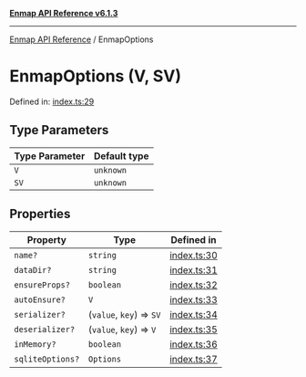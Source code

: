 [**Enmap API Reference v6.1.3**](../README.md)

***

[Enmap API Reference](../README.md) / EnmapOptions

# EnmapOptions (V, SV)

Defined in: [index.ts:29](https://github.com/eslachance/enmap/blob/main/src/index.ts#L29)

## Type Parameters

| Type Parameter | Default type |
| ------ | ------ |
| `V` | `unknown` |
| `SV` | `unknown` |

## Properties

| Property | Type | Defined in |
| ------ | ------ | ------ |
| <a id="name"></a> `name?` | `string` | [index.ts:30](https://github.com/eslachance/enmap/blob/main/src/index.ts#L30) |
| <a id="datadir"></a> `dataDir?` | `string` | [index.ts:31](https://github.com/eslachance/enmap/blob/main/src/index.ts#L31) |
| <a id="ensureprops"></a> `ensureProps?` | `boolean` | [index.ts:32](https://github.com/eslachance/enmap/blob/main/src/index.ts#L32) |
| <a id="autoensure"></a> `autoEnsure?` | `V` | [index.ts:33](https://github.com/eslachance/enmap/blob/main/src/index.ts#L33) |
| <a id="serializer"></a> `serializer?` | (`value`, `key`) => `SV` | [index.ts:34](https://github.com/eslachance/enmap/blob/main/src/index.ts#L34) |
| <a id="deserializer"></a> `deserializer?` | (`value`, `key`) => `V` | [index.ts:35](https://github.com/eslachance/enmap/blob/main/src/index.ts#L35) |
| <a id="inmemory"></a> `inMemory?` | `boolean` | [index.ts:36](https://github.com/eslachance/enmap/blob/main/src/index.ts#L36) |
| <a id="sqliteoptions"></a> `sqliteOptions?` | `Options` | [index.ts:37](https://github.com/eslachance/enmap/blob/main/src/index.ts#L37) |
